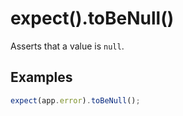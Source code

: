 # expect().toBeNull()

Asserts that a value is `null`.

## Examples

```js
expect(app.error).toBeNull();
```
